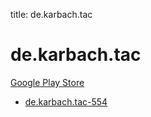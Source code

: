 title: de.karbach.tac
# de.karbach.tac


[Google Play Store](https://play.google.com/store/apps/details?id=de.karbach.tac)


* [de.karbach.tac-554](./de.karbach.tac-554/)
